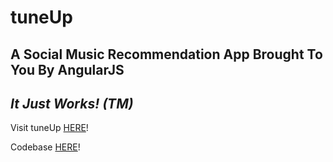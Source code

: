 # tuneUp

## A Social Music Recommendation App Brought To You By AngularJS

## _It Just Works! (TM)_

Visit tuneUp [HERE](https://tuneupjs.herokuapp.com/)!


Codebase [HERE](https://github.com/jlincolndennis/tuneup)!
